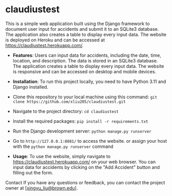 # claudiustest

This is a simple web application built using the Django framework to document user input for accidents and submit it to an SQLite3 database. The application also creates a table to display every input data. The website is deployed on Heroku and can be accessed at https://claudiustest.herokuapp.com/.

- **Features**:
Users can input data for accidents, including the date, time, location, and description.
The data is stored in an SQLite3 database.
The application creates a table to display every input data.
The website is responsive and can be accessed on desktop and mobile devices.

- **Installation**:
To run this project locally, you need to have Python 3.11 and Django installed.

- Clone this repository to your local machine using this command:
`git clone https://github.com/xliu205/claudiustest.git`


- Navigate to the project directory:
`cd claudiustest`

- Install the required packages:
`pip install -r requirements.txt`

- Run the Django development server:
`python manage.py runserver`

- Go to `http://127.0.0.1:8081/` to access the website. or assign your host with the `python manage.py runserver` command

- **Usage**:
To use the website, simply navigate to https://claudiustest.herokuapp.com/ on your web browser. You can input data for accidents by clicking on the "Add Accident" button and filling out the form.


Contact
If you have any questions or feedback, you can contact the project owner at [xingyu_liu@brown.edu].




